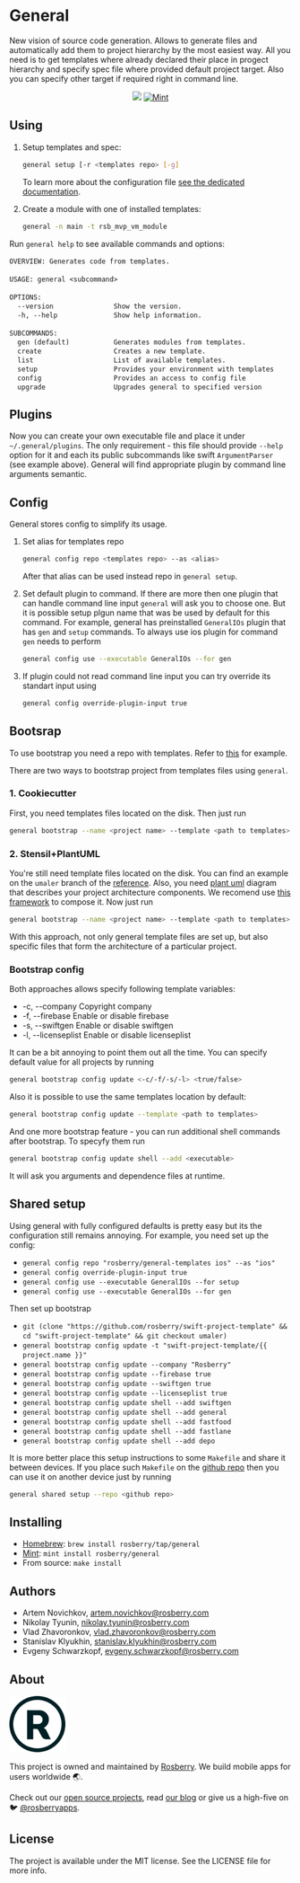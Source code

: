 # General
New vision of source code generation. Allows to generate files and automatically add them to project hierarchy by the most easiest way. All you need is to get templates where already declared their place in progect hierarchy and specify spec file where provided default project target. Also you can specify other target if required right in command line.

<p align="center">
    <img src="https://img.shields.io/badge/Swift-5.2-orange.svg" />
    <a href="https://github.com/yonaskolb/Mint">
          <img src="https://img.shields.io/badge/mint-compatible-brightgreen.svg?style=flat" alt="Mint" />
    </a>
</p>

## Using

1. Setup templates and spec: 

	```bash
	general setup [-r <templates repo> [-g]
	```
 
    To learn more about the configuration file [see the dedicated documentation](/Documentation/GeneralSpec.md).   
    
3. Create a module with one of installed templates:

   ```bash
   general -n main -t rsb_mvp_vm_module
   ```

Run `general help` to see available commands and options:

```
OVERVIEW: Generates code from templates.

USAGE: general <subcommand>

OPTIONS:
  --version               Show the version.
  -h, --help              Show help information.

SUBCOMMANDS:
  gen (default)           Generates modules from templates.
  create                  Creates a new template.
  list                    List of available templates.
  setup                   Provides your environment with templates
  config                  Provides an access to config file
  upgrade                 Upgrades general to specified version
```

## Plugins

Now you can create your own executable file and place it under `~/.general/plugins`. The only requirement - this file should provide `--help` option for it and each its public subcommands like swift `ArgumentParser` (see example above). General will find appropriate plugin by command line arguments semantic. 

## Config

General stores config to simplify its usage. 

1. Set alias for templates repo

    ```bash
    general config repo <templates repo> --as <alias>
    ```

    After that alias can be used instead repo in `general setup`.

2. Set default plugin to command.
    If there are more then one plugin that can handle command line input `general` will ask you to choose one. But it is possible setup plgun name that
    was be used by default for this command. For example, general has preinstalled `GeneralIOs` plugin that has `gen` and `setup` commands. To always
    use ios plugin for command `gen` needs to perform
    
    ```bash
    general config use --executable GeneralIOs --for gen
    ```
    
3. If plugin could not read command line input you can try override its standart input using

    ```bash
    general config override-plugin-input true
    ```
    
## Bootsrap

To use bootstrap you need a repo with templates. Refer to [this](https://github.com/rosberry/swift-project-template) for example.

There are two ways to bootstrap project from templates files using `general`.

### 1. Cookiecutter
First, you need templates files located on the disk. Then just run 
```bash
general bootstrap --name <project name> --template <path to templates>
```

### 2. Stensil+PlantUML
You're still need template files located on the disk. You can find an example on the `umaler` branch of the [reference](https://github.com/rosberry/swift-project-template).
Also, you need [plant uml](https://plantuml.com/sequence-diagram) diagram that describes your project architecture components. 
We recomend use [this framework](https://github.com/rosberry/plantrsb) to compose it.
Now just run
```bash
general bootstrap --name <project name> --template <path to templates> --uml <path to main uml file>
```

With this approach, not only general template files are set up, but also specific files that form the architecture of a particular project.

### Bootstrap config
Both approaches allows specify following template variables:
-  -c, --company Copyright company
-  -f, --firebase Enable or disable firebase
-  -s, --swiftgen Enable or disable swiftgen
-  -l, --licenseplist Enable or disable licenseplist

It can be a bit annoying to point them out all the time. You can specify default value for all projects by running
```bash
general bootstrap config update <-c/-f/-s/-l> <true/false>
```

Also it is possible to use the same templates location by default:
```bash
general bootstrap config update --template <path to templates>
```

And one more bootstrap feature - you can run additional shell commands after bootstrap. To specyfy them run
```bash
general bootstrap config update shell --add <executable>
```

It will ask you arguments and dependence files at runtime.

## Shared setup

Using general with fully configured defaults is pretty easy but its the configuration still remains annoying.
For example, you need set up the config:

- `general config repo "rosberry/general-templates ios" --as "ios"`
- `general config override-plugin-input true`
- `general config use --executable GeneralIOs --for setup`
- `general config use --executable GeneralIOs --for gen`

Then set up bootstrap
- `git (clone "https://github.com/rosberry/swift-project-template" && cd "swift-project-template" && git checkout umaler)`
- `general bootstrap config update -t "swift-project-template/{{ project.name }}"`
- `general bootstrap config update --company "Rosberry"`
- `general bootstrap config update --firebase true`
- `general bootstrap config update --swiftgen true`
- `general bootstrap config update --licenseplist true`
- `general bootstrap config update shell --add swiftgen`
- `general bootstrap config update shell --add general`
- `general bootstrap config update shell --add fastfood`
- `general bootstrap config update shell --add fastlane`
- `general bootstrap config update shell --add depo`

It is more better place this setup instructions to some `Makefile` and share it between devices. If you place such `Makefile` on the [github repo](https://github.com/rosberry/RSBGeneral) then you can use it on another device just by running

```bash
general shared setup --repo <github repo> 
```

## Installing
- [Homebrew](https://brew.sh): `brew install rosberry/tap/general`
- [Mint](https://github.com/yonaskolb/Mint): `mint install rosberry/general`
- From source: `make install`


## Authors

* Artem Novichkov, artem.novichkov@rosberry.com
* Nikolay Tyunin, nikolay.tyunin@rosberry.com
* Vlad Zhavoronkov, vlad.zhavoronkov@rosberry.com
* Stanislav Klyukhin, stanislav.klyukhin@rosberry.com
* Evgeny Schwarzkopf, evgeny.schwarzkopf@rosberry.com

## About

<img src="https://github.com/rosberry/Foundation/blob/master/Assets/full_logo.png?raw=true" height="100" />

This project is owned and maintained by [Rosberry](http://rosberry.com). We build mobile apps for users worldwide 🌏.

Check out our [open source projects](https://github.com/rosberry), read [our blog](https://medium.com/@Rosberry) or give us a high-five on 🐦 [@rosberryapps](http://twitter.com/RosberryApps).

## License

The project is available under the MIT license. See the LICENSE file for more info.
